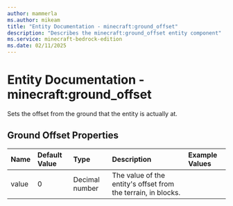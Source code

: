 ```yaml
---
author: mammerla
ms.author: mikeam
title: "Entity Documentation - minecraft:ground_offset"
description: "Describes the minecraft:ground_offset entity component"
ms.service: minecraft-bedrock-edition
ms.date: 02/11/2025 
---
```


# Entity Documentation - minecraft:ground_offset

Sets the offset from the ground that the entity is actually at.


## Ground Offset Properties

|Name       |Default Value |Type |Description |Example Values |
|:----------|:-------------|:----|:-----------|:------------- |
| value | 0 | Decimal number | The value of the entity's offset from the terrain, in blocks. |  | 